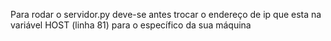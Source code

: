 Para rodar o servidor.py deve-se antes trocar o endereço de ip que esta na variável HOST (linha 81) para o específico da sua máquina
